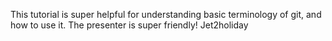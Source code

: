 This tutorial is super helpful for understanding basic terminology of git, and how to use it. The presenter is super friendly!
Jet2holiday